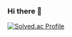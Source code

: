 ### Hi there 👋

[![Solved.ac Profile](http://mazassumnida.wtf/api/generate_badge?boj=nab05108)](https://solved.ac/nab05108)
